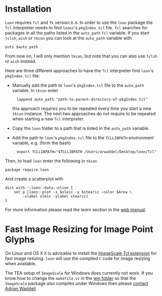 
Installation
============

`Loon` requires `Tcl` and `Tk` version `8.6`. In order to use the
`loon` package the `Tcl` interpreter needs to find `loons`'s
`pkgIndex.tcl` file. `Tcl` searches for packages in all the paths
listed in the `auto_path` `Tcl` variable. If you start `tclsh`, `wish`
or `tkcon` you can look at the `auto_path` variable with

~~~
puts $auto_path
~~~

From now on, I will only mention `tkcon`, but note that you can also
use `tclsh` or `wish` instead.

Here are three different approaches to have the `Tcl` interpreter find
`loon`'s `pkgIndex.tcl` file:

* Manually add the path to `loon`'s `pkgIndex.tcl` file to the
`auto_path` variable. In `tkcon` enter

		lappend auto_path "path-to-parent-directory-of-pkgIndex.tcl"

	this approach requires you to be repeated every time you start a
    new `tkcon` instance. The next two approaches do not require to be
    repeated when starting a new `Tcl` interpreter.

* Copy the `loon` folder to a path that is listed in the `auto_path`
variable.

* Add the path to `loon`'s `pkgIndex.tcl` file to the `TCLLIBPATH`
  environment variable, e.g. (form the bash)

		export TCLLIBPATH="$TCLLIBPATH /Users/arwaddel/Desktop/loon/Tcl"

Then, to load `loon` enter the following in `tkcon`

~~~
package require loon
~~~

And create a scatterplot with

~~~
dict with ::loon::data::olive {
    set p [loon::plot -x $oleic -y $stearic -color $Area \
        -xlabel oleic -ylabel stearic]
}
~~~

For more information please read the *learn* section in the
[web manual](http://great-northern-diver.github.io/loon/l_help/learn_Tcl_intro.html).


# Fast Image Resizing for Image Point Glyphs

On Linux and OS X it is advisable to install the
[ImageScale Tcl extension](https://github.com/waddella/tclImageScale)
for fast image resizing. `loon` will use the compiled `C` code for
image resizing when available.

The TEA setup of `ImageScale` for Windows does currently not work. If
you know how to change the `makefile.vc` in the
[win folder](https://github.com/waddella/tclImageScale/tree/master/win)
so that the `ImageScale` package also compiles under Windows then
please [contact Adrian Waddell](mailto:adrian@waddell.ch).

